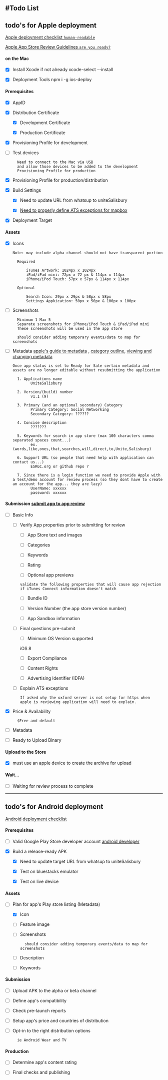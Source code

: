 #Todo List
---

<!-- for transmission back and forth to mac

tar --exclude='node_modules/*' --exclude='*.tar.bz2' -cvjf backup-vX.X.X.tar.bz2 .
 -->

## todo's for Apple deployment

[Apple deployment checklist `human-readable`](https://code.tutsplus.com/tutorials/how-to-submit-an-ios-app-to-the-app-store--mobile-16812)

[Apple App Store Review Guidelines `are you ready?`](https://developer.apple.com/app-store/review/guidelines/)

#### on the Mac
- [x] Install Xcode if not already     xcode-select --install

- [x] Deployment Tools                 npm i -g ios-deploy

#### Prerequisites
- [x] AppID

- [x] Distribution Certificate

    - [x] Development Certificate

    - [x] Production Certificate

- [x] Provisioning Profile for development

- [ ] Test devices

        Need to connect to the Mac via USB
        and allow those devices to be added to the development
        Provisioning Profile for production

- [x] Provisioning Profile for production/distribution

- [x] Build Settings

    - [x] Need to update URL from whatsup to uniteSalisbury

    - [x] [Need to properly define ATS exceptions for mapbox ](https://developer.apple.com/library/content/documentation/General/Reference/InfoPlistKeyReference/Articles/CocoaKeys.html#//apple_ref/doc/uid/TP40009251-SW33)

- [x] Deployment Target


#### Assets

- [x] Icons

    `Note: may include alpha channel should not have transparent portion`

        Required

            iTunes Artwork: 1024px x 1024px
            iPad/iPad mini: 72px x 72 px & 114px x 114px
            iPhone/iPod Touch: 57px x 57px & 114px x 114px

        Optional

            Search Icon: 29px x 29px & 58px x 58px
            Settings Appkication: 50px x 50px & 100px x 100px

- [ ] Screenshots

        Minimum 1 Max 5
        Separate screenshots for iPhone/iPod Touch & iPad/iPad mini
        These screenshots will be used in the app store

        should consider adding temporary events/data to map for screenshots

- [ ] Metadata [apple's guide to metadata](https://developer.apple.com/app-store/product-page/)
  , [category outline](https://developer.apple.com/app-store/categories), [viewing and changing metadata](https://developer.apple.com/library/content/documentation/LanguagesUtilities/Conceptual/iTunesConnect_Guide/Chapters/ChangingAppMetadata.html#//apple_ref/doc/uid/TP40011225-CH3-SW1)

  `Once app status is set to Ready for Sale certain metadata and assets are no longer editable without resubmitting the application`

        1. Applications name
              UniteSalisbury

        2. Version/(build) number
              v1.1 (9)

        3. Primary (and an optional secondary) Category
              Primary Category: Social Networking
              Secondary Category: ??????

        4. Concise description
              ???????

        5. Keywords for search in app store (max 100 characters comma separated spaces count...)
              ex. (words,like,ones,that,searches,will,direct,to,Unite,Salisbury)

        6. Support URL (so people that need help with application can contact us...)
              ESRGC.org or github repo ?

        7. Since there is a login function we need to provide Apple with a test/demo account for review process (so they dont have to create an account for the app... they are lazy)
              UserName: xxxxxx
              password: xxxxxx

#### Submission [submit app to app review](https://developer.apple.com/library/content/documentation/LanguagesUtilities/Conceptual/iTunesConnect_Guide/Chapters/SubmittingTheApp.html)
- [ ] Basic Info

  - [ ] Verify App properties prior to submitting for review

      - [ ] App Store text and images

      - [ ] Categories

      - [ ] Keywords

      - [ ] Rating

      - [ ] Optional app previews

      `validate the following properties that will cause app rejection if iTunes Connect information doesn't match`

      - [ ] Bundle ID

      - [ ] Version Number (the app store version number)

      - [ ] App Sandbox information


  - [ ] Final questions pre-submit

      - [ ] Minimum OS Version supported

      iOS 8

      - [ ] Export Compliance

      - [ ] Content Rights

      - [ ] Advertising Identifier (IDFA)

  - [ ] Explain ATS exceptions

        If asked why the oxford server is not setup for https when apple is reviewing application will need to explain.

- [x] Price & Availability

        $Free and default

- [ ] Metadata

- [ ] Ready to Upload Binary

#### Upload to the Store
- [x] must use an apple device to create the archive for upload

#### Wait...
- [ ] Waiting for review process to complete

---
## todo's for Android deployment

[Android deployment checklist](https://developer.android.com/distribute/best-practices/launch/launch-checklist.html)

#### Prerequisites
- [ ] Valid Google Play Store developer account [android developer](https://play.google.com/apps/publish/signup/)

- [x] Build a release-ready APK

  - [x] Need to update target URL from whatsup to uniteSalisbury

  - [x] Test on bluestacks emulator

  - [x] Test on live device

#### Assets
- [ ] Plan for app's Play store listing (Metadata)

  - [x] Icon

  - [ ] Feature image

  - [ ] Screenshots

          should consider adding temporary events/data to map for screenshots

  - [ ] Description

  - [ ] Keywords

#### Submission
- [ ] Upload APK to the alpha or beta channel

- [ ] Define app's compatibility

- [ ] Check pre-launch reports

- [ ] Setup app's price and countries of distribution

- [ ] Opt-in to the right distribution options

        ie Android Wear and TV

#### Production
- [ ] Determine app's content rating

- [ ] Final checks and publishing
